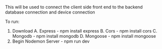 This will be used to connect the client side front end to the backend database connection and device connection


To run:
1. Download
    A. Express - npm install express
    B. Cors - npm install cors
    C. Mongodb - npm install mongodb
    D. Mongoose - npm install mongoose
2. Begin Nodemon Server - npm run dev